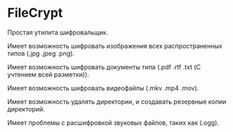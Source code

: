 # FileCrypt

Простая утилита шифровальщик.

Имеет возможность шифровать изображения всех распространенных типов (.jpg .jpeg .png).

Имеет возможность шифровать документы типа (.pdf .rtf .txt (С учтением всей разметки)).

Имеет возможность шифровать видеофайлы (.mkv .mp4 .mov).

Имеет возможность удалять директории, и создавать резервные копии директорий.

Имеет проблемы с расшифровкой звуковых файлов, таких как (.ogg).

[](https://github.com/air2921/FileCrypt/blob/master/Screenshot_1.png)
